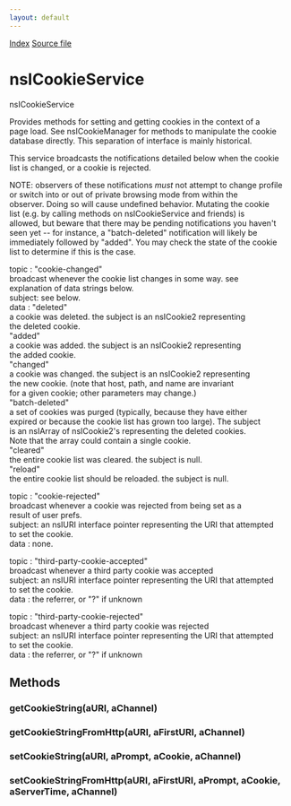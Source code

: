 ```yaml
---
layout: default
---
```

<div id='links'><a href="../index.html">Index</a>
<a href="http://dxr.mozilla.org/mozilla-central/source/netwerk/cookie/nsICookieService.idl">Source file</a>
</div>

# nsICookieService #
  
nsICookieService  
  
Provides methods for setting and getting cookies in the context of a  
page load.  See nsICookieManager for methods to manipulate the cookie  
database directly.  This separation of interface is mainly historical.  
  
This service broadcasts the notifications detailed below when the cookie  
list is changed, or a cookie is rejected.  
  
NOTE: observers of these notifications *must* not attempt to change profile  
      or switch into or out of private browsing mode from within the  
      observer. Doing so will cause undefined behavior. Mutating the cookie  
      list (e.g. by calling methods on nsICookieService and friends) is  
      allowed, but beware that there may be pending notifications you haven't  
      seen yet -- for instance, a "batch-deleted" notification will likely be  
      immediately followed by "added". You may check the state of the cookie  
      list to determine if this is the case.  
  
topic  : "cookie-changed"  
         broadcast whenever the cookie list changes in some way. see  
         explanation of data strings below.  
subject: see below.  
data   : "deleted"  
         a cookie was deleted. the subject is an nsICookie2 representing  
         the deleted cookie.  
         "added"  
         a cookie was added. the subject is an nsICookie2 representing  
         the added cookie.  
         "changed"  
         a cookie was changed. the subject is an nsICookie2 representing  
         the new cookie. (note that host, path, and name are invariant  
         for a given cookie; other parameters may change.)  
         "batch-deleted"  
         a set of cookies was purged (typically, because they have either  
         expired or because the cookie list has grown too large). The subject  
         is an nsIArray of nsICookie2's representing the deleted cookies.  
         Note that the array could contain a single cookie.  
         "cleared"  
         the entire cookie list was cleared. the subject is null.  
         "reload"  
         the entire cookie list should be reloaded.  the subject is null.  
  
topic  : "cookie-rejected"  
         broadcast whenever a cookie was rejected from being set as a  
         result of user prefs.  
subject: an nsIURI interface pointer representing the URI that attempted  
         to set the cookie.  
data   : none.  
  
topic  : "third-party-cookie-accepted"  
          broadcast whenever a third party cookie was accepted  
subject:  an nsIURI interface pointer representing the URI that attempted  
          to set the cookie.  
data   :  the referrer, or "?" if unknown  
  
topic  : "third-party-cookie-rejected"  
          broadcast whenever a third party cookie was rejected  
subject:  an nsIURI interface pointer representing the URI that attempted  
          to set the cookie.  
data   :  the referrer, or "?" if unknown  
  

## Methods ##

### getCookieString(aURI, aChannel) ###

### getCookieStringFromHttp(aURI, aFirstURI, aChannel) ###

### setCookieString(aURI, aPrompt, aCookie, aChannel) ###

### setCookieStringFromHttp(aURI, aFirstURI, aPrompt, aCookie, aServerTime, aChannel) ###
